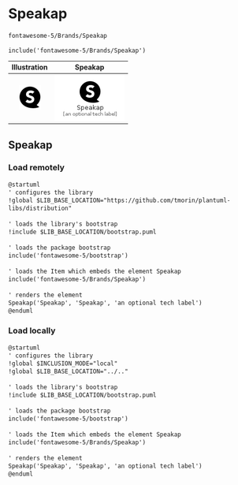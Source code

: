 # Speakap


```text
fontawesome-5/Brands/Speakap
```

```text
include('fontawesome-5/Brands/Speakap')
```



| Illustration | Speakap |
| :---: | :---: |
| ![illustration for Illustration](../../fontawesome-5/Brands/Speakap.png) | ![illustration for Speakap](../../fontawesome-5/Brands/Speakap.Local.png) |




## Speakap

### Load remotely
```plantuml
@startuml
' configures the library
!global $LIB_BASE_LOCATION="https://github.com/tmorin/plantuml-libs/distribution"

' loads the library's bootstrap
!include $LIB_BASE_LOCATION/bootstrap.puml

' loads the package bootstrap
include('fontawesome-5/bootstrap')

' loads the Item which embeds the element Speakap
include('fontawesome-5/Brands/Speakap')

' renders the element
Speakap('Speakap', 'Speakap', 'an optional tech label')
@enduml
```

### Load locally
```plantuml
@startuml
' configures the library
!global $INCLUSION_MODE="local"
!global $LIB_BASE_LOCATION="../.."

' loads the library's bootstrap
!include $LIB_BASE_LOCATION/bootstrap.puml

' loads the package bootstrap
include('fontawesome-5/bootstrap')

' loads the Item which embeds the element Speakap
include('fontawesome-5/Brands/Speakap')

' renders the element
Speakap('Speakap', 'Speakap', 'an optional tech label')
@enduml
```

